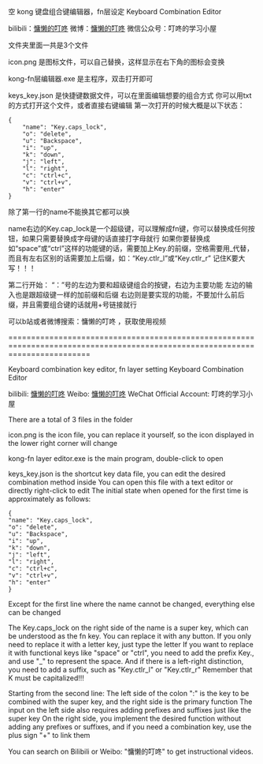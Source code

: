 空 kong
键盘组合键编辑器，fn层设定 Keyboard Combination Editor

bilibili：[慵懒的叮咚](https://space.bilibili.com/34831394)   微博：[慵懒的叮咚](https://weibo.com/u/6679902925)  微信公众号：叮咚的学习小屋

文件夹里面一共是3个文件

icon.png      是图标文件，可以自己替换，这样显示在右下角的图标会变换

kong-fn层编辑器.exe       是主程序，双击打开即可

keys_key.json       是快捷键数据文件，可以在里面编辑想要的组合方式
你可以用txt的方式打开这个文件，或者直接右键编辑
第一次打开的时候大概是以下状态：
```
{
    "name": "Key.caps_lock",
    "o": "delete",
    "u": "Backspace",
    "i": "up",
    "k": "down",
    "j": "left",
    "l": "right",
    "c": "ctrl+c",
    "v": "ctrl+v",
    "h": "enter"
}
```
除了第一行的name不能换其它都可以换

name右边的Key.cap_lock是一个超级键，可以理解成fn键，你可以替换成任何按钮，如果只需要替换成字母键的话直接打字母就行
如果你要替换成如“space”或“ctrl”这样的功能键的话，需要加上Key.的前缀，空格需要用_代替，
而且有左右区别的话需要加上后缀，如：“Key.ctlr_l”或“Key.ctlr_r”
记住K要大写！！！

第二行开始：
“：”号的左边为要和超级键组合的按键，右边为主要功能
左边的输入也是跟超级键一样的加前缀和后缀
右边则是要实现的功能，不要加什么前后缀，并且需要组合键的话就用+号链接就行

可以b站或者微博搜索：慵懒的叮咚  ，获取使用视频

==============================================================================================================================

Keyboard combination key editor, fn layer setting Keyboard Combination Editor

bilibili: [慵懒的叮咚](https://space.bilibili.com/34831394)   Weibo: [慵懒的叮咚](https://weibo.com/u/6679902925)  WeChat Official Account: 叮咚的学习小屋

There are a total of 3 files in the folder

icon.png is the icon file, you can replace it yourself, so the icon displayed in the lower right corner will change

kong-fn layer editor.exe is the main program, double-click to open

keys_key.json is the shortcut key data file, you can edit the desired combination method inside
You can open this file with a text editor or directly right-click to edit
The initial state when opened for the first time is approximately as follows:
```
{
"name": "Key.caps_lock",
"o": "delete",
"u": "Backspace",
"i": "up",
"k": "down",
"j": "left",
"l": "right",
"c": "ctrl+c",
"v": "ctrl+v",
"h": "enter"
}
```
Except for the first line where the name cannot be changed, everything else can be changed

The Key.caps_lock on the right side of the name is a super key, which can be understood as the fn key. You can replace it with any button. If you only need to replace it with a letter key, just type the letter
If you want to replace it with functional keys like "space" or "ctrl", you need to add the prefix Key., and use "_" to represent the space.
And if there is a left-right distinction, you need to add a suffix, such as "Key.ctlr_l" or "Key.ctlr_r"
Remember that K must be capitalized!!!

Starting from the second line:
The left side of the colon ":" is the key to be combined with the super key, and the right side is the primary function
The input on the left side also requires adding prefixes and suffixes just like the super key
On the right side, you implement the desired function without adding any prefixes or suffixes, and if you need a combination key, use the plus sign "+" to link them

You can search on Bilibili or Weibo: "慵懒的叮咚" to get instructional videos.
